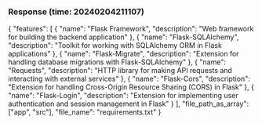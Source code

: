 ### Response (time: 20240204211107)

{
  "features": [
    {
      "name": "Flask Framework",
      "description": "Web framework for building the backend application"
    },
    {
      "name": "Flask-SQLAlchemy",
      "description": "Toolkit for working with SQLAlchemy ORM in Flask applications"
    },
    {
      "name": "Flask-Migrate",
      "description": "Extension for handling database migrations with Flask-SQLAlchemy"
    },
    {
      "name": "Requests",
      "description": "HTTP library for making API requests and interacting with external services"
    },
    {
      "name": "Flask-Cors",
      "description": "Extension for handling Cross-Origin Resource Sharing (CORS) in Flask"
    },
    {
      "name": "Flask-Login",
      "description": "Extension for implementing user authentication and session management in Flask"
    }
  ],
  "file_path_as_array": ["app", "src"],
  "file_name": "requirements.txt"
}